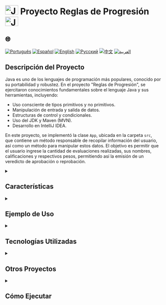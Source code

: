 # <img src="https://cdn-icons-png.flaticon.com/128/226/226777.png" alt="Java Projects Logo" width="42" height="30" /> Proyecto Reglas de Progresión <img src="https://cdn-icons-png.flaticon.com/128/226/226777.png" alt="Java Projects Logo" width="42" height="30" />

## 🌐 
[![Português](https://img.shields.io/badge/Português-green)](https://github.com/SamuelRocha91/project_rule_of_progression/blob/main/README.md) 
[![Español](https://img.shields.io/badge/Español-yellow)](https://github.com/SamuelRocha91/project_rule_of_progression/blob/main/README_es.md) 
[![English](https://img.shields.io/badge/English-blue)](https://github.com/SamuelRocha91/project_rule_of_progression/blob/main/README_en.md) 
[![Русский](https://img.shields.io/badge/Русский-lightgrey)](https://github.com/SamuelRocha91/project_rule_of_progression/blob/main/README_ru.md) 
[![中文](https://img.shields.io/badge/中文-red)](https://github.com/SamuelRocha91/project_rule_of_progression/blob/main/README_ch.md) 
[![العربية](https://img.shields.io/badge/العربية-orange)](https://github.com/SamuelRocha91/project_rule_of_progression/blob/main/README_ar.md)

## Descripción del Proyecto

Java es uno de los lenguajes de programación más populares, conocido por su portabilidad y robustez. En el proyecto "Reglas de Progresión", se ejercitaron conocimientos fundamentales sobre el lenguaje Java y sus herramientas, incluyendo:

- Uso consciente de tipos primitivos y no primitivos.
- Manipulación de entrada y salida de datos.
- Estructuras de control y condicionales.
- Uso del JDK y Maven (MVN).
- Desarrollo en IntelliJ IDEA.

En este proyecto, se implementó la clase `App`, ubicada en la carpeta `src`, que contiene un método responsable de recopilar información del usuario, así como un método para manipular estos datos. El objetivo es permitir que el usuario ingrese la cantidad de evaluaciones realizadas, sus nombres, calificaciones y respectivos pesos, permitiendo así la emisión de un veredicto de aprobación o reprobación.

<details>
  <summary><h2>Características</h2></summary>

  - **Recopilación de Calificaciones**: Permite al usuario registrar las evaluaciones, proporcionando nombre, peso y calificación.
  - **Cálculo de Porcentaje**: Evalúa el promedio ponderado de las calificaciones y determina la situación del estudiante (aprobación o reprobación) en función de la puntuación mínima.
</details>

<details>
  <summary><h2>Ejemplo de Uso</h2></summary>
  El código a continuación ilustra cómo se recopila y procesa la información:
  
  ```java
  public static void recolectarCalificaciones() {
      // Lógica para recopilar y procesar las calificaciones
  }
  ```
</details>

<details>
  <summary><h2>Tecnologías Utilizadas</h2></summary>

  - **Java**: Lenguaje de programación principal.
  - **Spring Boot**: Para la construcción de aplicaciones y APIs REST.
  - **Maven**: Herramienta de gestión de proyectos Java.
  - **IntelliJ IDEA**: IDE utilizada para el desarrollo.
</details>

<details>
  <summary><h2>Otros Proyectos</h2></summary>

  - 🗳️ [Sistema de Votación](https://github.com/SamuelRocha91/sistemaDeVotacao/blob/main/README_es.md)
  - 🌱 [Agrix](https://github.com/SamuelRocha91/Agrix/blob/main/README_es.md)
  - 🏛️ [Localizador de Museos](https://github.com/SamuelRocha91/localizadorDeMuseus/blob/main/README_es.md)
</details>

<details>
  <summary><h2>Cómo Ejecutar</h2></summary>
  
  1. **Clona este repositorio** en tu máquina local:
     ```sh
     git clone https://github.com/SamuelRocha91/project_rule_of_progression.git
     ```

  2. **Navega hasta el directorio del proyecto**.

  3. **Compila y ejecuta la aplicación** usando Maven:
     ```sh
     mvn spring-boot:run
     ```
</details>
